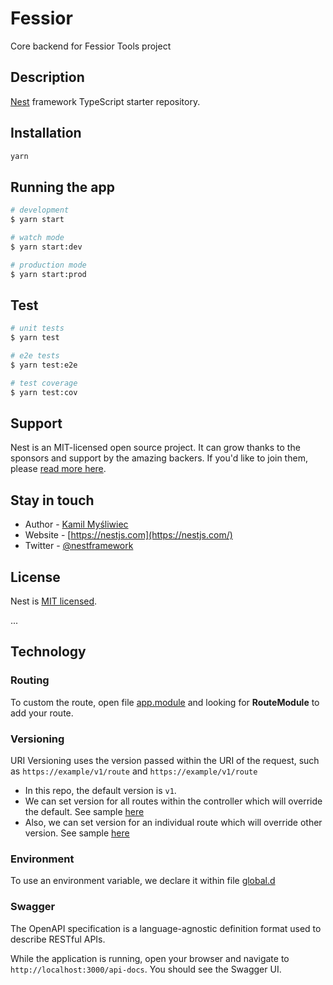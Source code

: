 # Fessior

Core backend for Fessior Tools project

## Description

[Nest](https://github.com/nestjs/nest) framework TypeScript starter repository.

## Installation

```bash
yarn
```

## Running the app

```bash
# development
$ yarn start

# watch mode
$ yarn start:dev

# production mode
$ yarn start:prod
```

## Test

```bash
# unit tests
$ yarn test

# e2e tests
$ yarn test:e2e

# test coverage
$ yarn test:cov
```

## Support

Nest is an MIT-licensed open source project. It can grow thanks to the sponsors and support by the amazing backers. If you'd like to join them, please [read more here](https://docs.nestjs.com/support).

## Stay in touch

- Author - [Kamil Myśliwiec](https://kamilmysliwiec.com)
- Website - [https://nestjs.com](https://nestjs.com/)
- Twitter - [@nestframework](https://twitter.com/nestframework)

## License

Nest is [MIT licensed](LICENSE).

...

## Technology

### Routing

To custom the route, open file [app.module](./src/app.module.ts) and looking for **RouteModule** to add your route.

### Versioning

URI Versioning uses the version passed within the URI of the request, such as `https://example/v1/route` and `https://example/v1/route`

- In this repo, the default version is `v1`.
- We can set version for all routes within the controller which will override the default. See sample [here](./src/templates/templates.controller.ts)
- Also, we can set version for an individual route which will override other version. See sample [here](./src/templates/templates.controller.ts)

### Environment

To use an environment variable, we declare it within file [global.d](./typings/global.d.ts)

### Swagger

The OpenAPI specification is a language-agnostic definition format used to describe RESTful APIs.

While the application is running, open your browser and navigate to `http://localhost:3000/api-docs`. You should see the Swagger UI.
